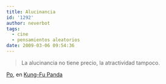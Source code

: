 ```yaml
---
title: Alucinancia
id: '1292'
author: neverbot
tags:
  - cine
  - pensamientos aleatorios
date: 2009-03-06 09:54:36
---
```


> La alucinancia no tiene precio, la atractividad tampoco.

[Po](http://en.wikipedia.org/wiki/List_of_characters_from_Kung_Fu_Panda#Po), en [Kung-Fu Panda](http://www.imdb.com/title/tt0441773/)